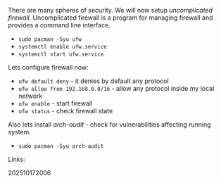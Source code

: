 There are many spheres of security. We will now setup _uncomplicated firewall_. Uncomplicated firewall is a program for managing firewall and provides a command line interface.

- `sudo pacman -Syu ufw`
- `systemctl enable ufw.service`
- `systemctl start ufw.service`

Lets configure firewall now:
- `ufw default deny` - it denies by default any protocol
- `ufw allow from 192.168.0.0/16` - allow any protocol inside my local network
- `ufw enable` - start firewall
- `ufw status` - check firewall state

Also lets install _arch-audit_ - check for vulnerabilities affecting running system.
- `sudo pacman -Syu arch-audit`
  
Links:

202510172006

